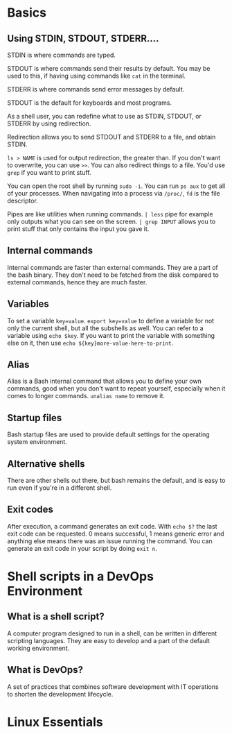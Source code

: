 # Basics

## Using STDIN, STDOUT, STDERR....

STDIN is where commands are typed.

STDOUT is where commands send their results by default. You may be used to this, if having using commands like `cat` in the terminal.

STDERR is where commands send error messages by default.

STDOUT is the default for keyboards and most programs.

As a shell user, you can redefine what to use as STDIN, STDOUT, or STDERR by using redirection.

Redirection allows you to send STDOUT and STDERR to a file, and obtain STDIN.

`ls > NAME` is used for output redirection, the greater than. If you don't want to overwrite, you can use `>>`. You can also redirect things to a file. You'd use `grep` if you want to print stuff.

You can open the root shell by running `sudo -i`. You can run `ps aux` to get all of your processes. When navigating into a process via `/proc/`, `fd` is the file descriptor.

Pipes are like utilities when running commands. `| less` pipe for example only outputs what you can see on the screen. `| grep INPUT` allows you to print stuff that only contains the input you gave it.

## Internal commands

Internal commands are faster than external commands. They are a part of the bash binary. They don't need to be fetched from the disk compared to external commands, hence they are much faster.

## Variables

To set a variable `key=value`. `export key=value` to define a variable for not only the current shell, but all the subshells as well. You can refer to a variable using `echo $key`. If you want to print the variable with something else on it, then use `echo ${key}more-value-here-to-print`.

## Alias

Alias is a Bash internal command that allows you to define your own commands, good when you don't want to repeat yourself, especially when it comes to longer commands. `unalias name` to remove it.

## Startup files

Bash startup files are used to provide default settings for the operating system environment.

## Alternative shells

There are other shells out there, but bash remains the default, and is easy to run even if you're in a different shell.

## Exit codes

After execution, a command generates an exit code. With `echo $?` the last exit code can be requested. 0 means successful, 1 means generic error and anything else means there was an issue running the command. You can generate an exit code in your script by doing `exit n`.

# Shell scripts in a DevOps Environment

## What is a shell script?

A computer program designed to run in a shell, can be written in different scripting languages. They are easy to develop and a part of the default working environment.

## What is DevOps?

A set of practices that combines software development with IT operations to shorten the development lifecycle.

# Linux Essentials
